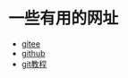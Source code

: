 # 一些有用的网址
* [gitee](https://gitee.com)
* [github](https://github.com)
* [git教程](https://www.liaoxuefeng.com/wiki/896043488029600)